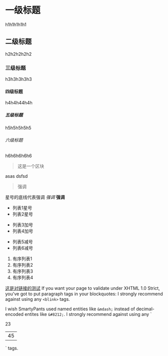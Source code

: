 # 一级标题
h1h1h1h1h1
## 二级标题
h2h2h2h2h2
### 三级标题
h3h3h3h3h3
#### 四级标题 
h4h4h44h4h
##### 五级标题
h5h5h5h5h5
###### 六级标题
h6h6h6h6h6

>这是一个区块
>
asas
dsfsd
> 强调
>
星号的底线代表强调 *强调* __强调__
* 列表1星号
* 列表2星号
+ 列表3加号 
+ 列表4加号
- 列表5减号
- 列表6减号
1. 有序列表1
2. 有序列表2
3. 有序列表3
4. 有序列表4
> 
[这是对链接的测试](www.baidu.com)
If you want your page to validate under XHTML 1.0 Strict,
you've got to put paragraph tags in your blockquotes:
I strongly recommend against using any `<blink>` tags.

I wish SmartyPants used named entities like `&mdash;`
instead of decimal-encoded entites like `&#8212;`.
I strongly recommend against using any `<table>
  <tr>23</tr>
  <td>45</td>
</table>` tags.
